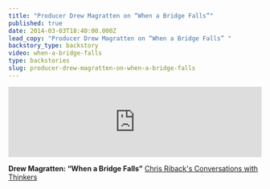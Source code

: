 ```yaml
---
title: "Producer Drew Magratten on “When a Bridge Falls”"
published: true
date: 2014-03-03T18:40:00.000Z
lead_copy: "Producer Drew Magratten on “When a Bridge Falls” "
backstory_type: backstory
video: when-a-bridge-falls
type: backstories
slug: producer-drew-magratten-on-when-a-bridge-falls
---
```

<iframe width="100%" height="140" scrolling="no" frameborder="no" src="https://w.soundcloud.com/player/?visual=true&amp;url=http%3A%2F%2Fapi.soundcloud.com%2Ftracks%2F138805246&amp;show_artwork=true"></iframe>

**Drew Magratten: “When a Bridge Falls”**
[Chris Riback's Conversations with Thinkers](http://chrisriback.com/2014/03/09/retro-reports-drew-magratten-when-a-bridge-falls/)

